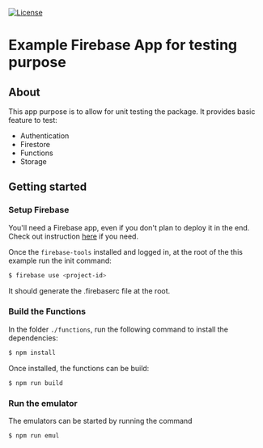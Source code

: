 [![License](https://img.shields.io/badge/license-MIT-blue)](../LICENSE)

# Example Firebase App for testing purpose

## About

This app purpose is to allow for unit testing the package. It provides basic
feature to test:

- Authentication
- Firestore
- Functions
- Storage

## Getting started

### Setup Firebase

You'll need a Firebase app, even if you don't plan to deploy it in the end.
Check out instruction [here](https://firebase.google.com) if you need.

Once the `firebase-tools` installed and logged in, at the root of the this
example run the init command:

```bash
$ firebase use <project-id>
```

It should generate the .firebaserc file at the root.

### Build the Functions

In the folder `./functions`, run the following command to install the
dependencies:

```bash
$ npm install
```

Once installed, the functions can be build:

```
$ npm run build
```

### Run the emulator

The emulators can be started by running the command

```bash
$ npm run emul
```
